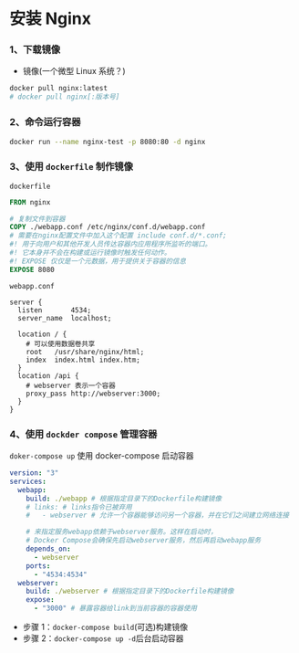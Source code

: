 # 安装 Nginx

### 1、下载镜像

- 镜像(一个微型 Linux 系统？)

```bash
docker pull nginx:latest
# docker pull nginx[:版本号]
```

### 2、命令运行容器

```bash
docker run --name nginx-test -p 8080:80 -d nginx

```

### 3、使用 `dockerfile` 制作镜像

`dockerfile`

```dockerfile
FROM nginx

# 复制文件到容器
COPY ./webapp.conf /etc/nginx/conf.d/webapp.conf
# 需要在nginx配置文件中加入这个配置 include conf.d/*.conf;
#! 用于向用户和其他开发人员传达容器内应用程序所监听的端口。
#! 它本身并不会在构建或运行镜像时触发任何动作。
#! EXPOSE 仅仅是一个元数据，用于提供关于容器的信息
EXPOSE 8080
```

`webapp.conf`

```nginx
server {
  listen       4534;
  server_name  localhost;

  location / {
    # 可以使用数据卷共享
    root   /usr/share/nginx/html;
    index  index.html index.htm;
  }
  location /api {
    # webserver 表示一个容器
    proxy_pass http://webserver:3000;
  }
}
```

### 4、使用 `dockder compose` 管理容器

`doker-compose up` 使用 docker-compose 启动容器

```yml
version: "3"
services:
  webapp:
    build: ./webapp # 根据指定目录下的Dockerfile构建镜像
    # links: # links指令已被弃用
    #   - webserver # 允许一个容器能够访问另一个容器，并在它们之间建立网络连接

    # 来指定服务webapp依赖于webserver服务。这样在启动时，
    # Docker Compose会确保先启动webserver服务，然后再启动webapp服务
    depends_on:
      - webserver
    ports:
      - "4534:4534"
  webserver:
    build: ./webserver # 根据指定目录下的Dockerfile构建镜像
    expose:
      - "3000" # 暴露容器给link到当前容器的容器使用
```

- 步骤 1：`docker-compose build`(可选)构建镜像
- 步骤 2：`docker-compose up -d`后台启动容器
